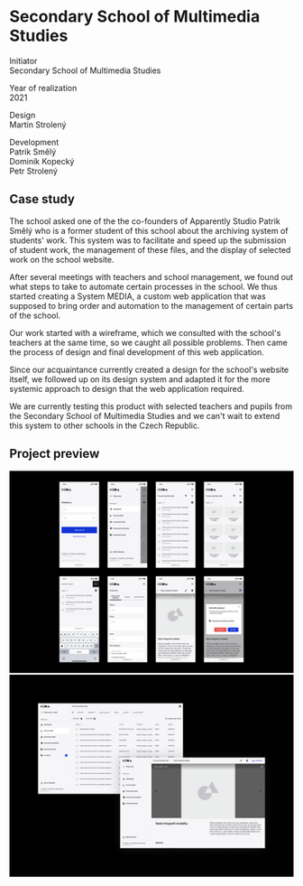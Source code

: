 # Secondary School of Multimedia Studies

Initiator<br />
Secondary School of Multimedia Studies

Year of realization<br />
2021

Design<br />
Martin Strolený

Development<br />
Patrik Smělý<br />
Dominik Kopecký<br />
Petr Strolený

## Case study

The school asked one of the the co-founders of Apparently Studio Patrik Smělý who is a former student of this school about the archiving system of students' work. This system was to facilitate and speed up the submission of student work, the management of these files, and the display of selected work on the school website.

After several meetings with teachers and school management, we found out what steps to take to automate certain processes in the school. We thus started creating a System MEDIA, a custom web application that was supposed to bring order and automation to the management of certain parts of the school. 

Our work started with a wireframe, which we consulted with the school's teachers at the same time, so we caught all possible problems. Then came the process of design and final development of this web application. 

Since our acquaintance currently created a design for the school's website itself, we followed up on its design system and adapted it for the more systemic approach to design that the web application required.

We are currently testing this product with selected teachers and pupils from the Secondary School of Multimedia Studies and we can't wait to extend this system to other schools in the Czech Republic.

## Project preview

![Alt text description.](img/media-mobile.png)
![Alt text description.](img/media-desktop.png)
